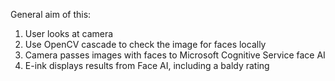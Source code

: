 General aim of this:
1. User looks at camera
2. Use OpenCV cascade to check the image for faces locally
3. Camera passes images with faces to Microsoft Cognitive Service face AI
4. E-ink displays results from Face AI, including a baldy rating
